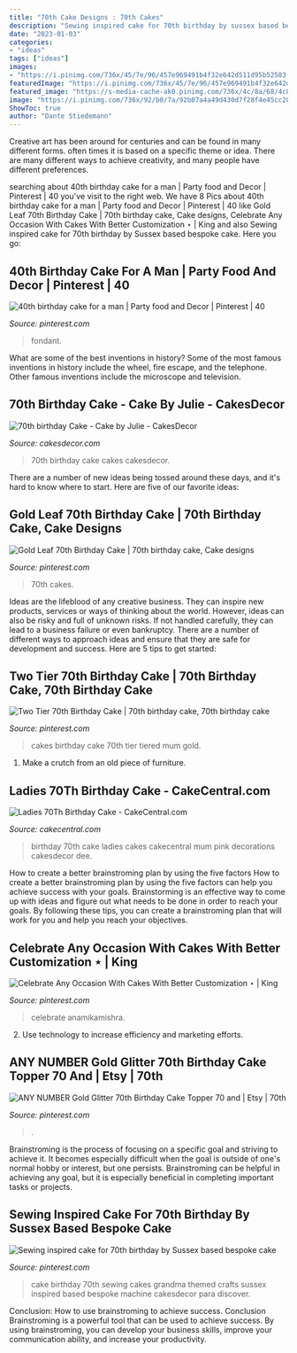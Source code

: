 ```yaml
---
title: "70th Cake Designs : 70th Cakes"
description: "Sewing inspired cake for 70th birthday by sussex based bespoke cake"
date: "2023-01-03"
categories:
- "ideas"
tags: ["ideas"]
images:
- "https://i.pinimg.com/736x/45/7e/96/457e969491b4f32e642d511d95b52583.jpg"
featuredImage: "https://i.pinimg.com/736x/45/7e/96/457e969491b4f32e642d511d95b52583.jpg"
featured_image: "https://s-media-cache-ak0.pinimg.com/736x/4c/8a/68/4c8a68948dda4bd57fb311657c37a20f--birthday-cake-for-husband-th-birthday-cakes.jpg"
image: "https://i.pinimg.com/736x/92/b0/7a/92b07a4a49d430d7f28f4e45cc281b90--th-birthday-cake-occasion-cakes.jpg"
ShowToc: true
author: "Dante Stiedemann"
---
```



Creative art has been around for centuries and can be found in many different forms. often times it is based on a specific theme or idea. There are many different ways to achieve creativity, and many people have different preferences.

	

		
searching about 40th birthday cake for a man | Party food and Decor | Pinterest | 40 you've visit to the right web. We have 8 Pics about 40th birthday cake for a man | Party food and Decor | Pinterest | 40 like Gold Leaf 70th Birthday Cake | 70th birthday cake, Cake designs, Celebrate Any Occasion With Cakes With Better Customization ⋆ | King and also Sewing inspired cake for 70th birthday by Sussex based bespoke cake. Here you go:
		
    
## 40th Birthday Cake For A Man | Party Food And Decor | Pinterest | 40

<img loading=lazy src="https://s-media-cache-ak0.pinimg.com/736x/4c/8a/68/4c8a68948dda4bd57fb311657c37a20f--birthday-cake-for-husband-th-birthday-cakes.jpg" onerror="this.onerror=null;this.src='https://tse4.mm.bing.net/th?id=OIP.jA5J6duJ5stN9bWYCu2x6QDgEs&amp;pid=15.1';" alt="40th birthday cake for a man | Party food and Decor | Pinterest | 40">

_Source: pinterest.com_

>fondant. 

	

What are some of the best inventions in history?
Some of the most famous inventions in history include the wheel, fire escape, and the telephone. Other famous inventions include the microscope and television.

    
## 70th Birthday Cake - Cake By Julie - CakesDecor

<img loading=lazy src="https://pic.cakesdecor.com/m/dxbcfopfdqfyyhrhx0ac.jpg" onerror="this.onerror=null;this.src='https://tse3.mm.bing.net/th?id=OIP.oobLMzhGiHipnDtp_i4OTgHaLH&amp;pid=15.1';" alt="70th birthday Cake - Cake by Julie - CakesDecor">

_Source: cakesdecor.com_

>70th birthday cake cakes cakesdecor. 

	

There are a number of new ideas being tossed around these days, and it's hard to know where to start. Here are five of our favorite ideas: 

    
## Gold Leaf 70th Birthday Cake | 70th Birthday Cake, Cake Designs

<img loading=lazy src="https://i.pinimg.com/736x/9a/cf/09/9acf09ce0bc516bc674d60dc81c30bcf.jpg" onerror="this.onerror=null;this.src='https://tse1.mm.bing.net/th?id=OIP.LDm10bUHcniUadUoEa0TYwHaJ3&amp;pid=15.1';" alt="Gold Leaf 70th Birthday Cake | 70th birthday cake, Cake designs">

_Source: pinterest.com_

>70th cakes. 

	

Ideas are the lifeblood of any creative business. They can inspire new products, services or ways of thinking about the world. However, ideas can also be risky and full of unknown risks. If not handled carefully, they can lead to a business failure or even bankruptcy. There are a number of different ways to approach ideas and ensure that they are safe for development and success. Here are 5 tips to get started:

    
## Two Tier 70th Birthday Cake | 70th Birthday Cake, 70th Birthday Cake

<img loading=lazy src="https://i.pinimg.com/736x/92/b0/7a/92b07a4a49d430d7f28f4e45cc281b90--th-birthday-cake-occasion-cakes.jpg" onerror="this.onerror=null;this.src='https://tse1.mm.bing.net/th?id=OIP.2ZNS3cS50sPeLzU5R7jEaQHaJ4&amp;pid=15.1';" alt="Two Tier 70th Birthday Cake | 70th birthday cake, 70th birthday cake">

_Source: pinterest.com_

>cakes birthday cake 70th tier tiered mum gold. 

	

1. Make a crutch from an old piece of furniture.

    
## Ladies 70Th Birthday Cake - CakeCentral.com

<img loading=lazy src="http://cdn001.cakecentral.com/gallery/2015/03/900_871426R6bN_ladies-70th-birthday-cake.jpg" onerror="this.onerror=null;this.src='https://tse1.mm.bing.net/th?id=OIP.pgHuav9H4SBAtKbC4GuLtQHaHa&amp;pid=15.1';" alt="Ladies 70Th Birthday Cake - CakeCentral.com">

_Source: cakecentral.com_

>birthday 70th cake ladies cakes cakecentral mum pink decorations cakesdecor dee. 

	

How to create a better brainstroming plan by using the five factors
How to create a better brainstroming plan by using the five factors can help you achieve success with your goals. Brainstorming is an effective way to come up with ideas and figure out what needs to be done in order to reach your goals. By following these tips, you can create a brainstroming plan that will work for you and help you reach your objectives.

    
## Celebrate Any Occasion With Cakes With Better Customization ⋆ | King

<img loading=lazy src="https://i.pinimg.com/736x/45/7e/96/457e969491b4f32e642d511d95b52583.jpg" onerror="this.onerror=null;this.src='https://tse1.mm.bing.net/th?id=OIP.C8EXKEwP_EIJnMnoDRerYgHaEU&amp;pid=15.1';" alt="Celebrate Any Occasion With Cakes With Better Customization ⋆ | King">

_Source: pinterest.com_

>celebrate anamikamishra. 

	

2. Use technology to increase efficiency and marketing efforts.

    
## ANY NUMBER Gold Glitter 70th Birthday Cake Topper 70 And | Etsy | 70th

<img loading=lazy src="https://i.pinimg.com/736x/f4/8a/a3/f48aa3f4c77b7372106398bcb1b6a81b.jpg" onerror="this.onerror=null;this.src='https://tse2.mm.bing.net/th?id=OIP.hb897JFTrug4c5G49eqSWgHaJ3&amp;pid=15.1';" alt="ANY NUMBER Gold Glitter 70th Birthday Cake Topper 70 and | Etsy | 70th">

_Source: pinterest.com_

>. 

	

Brainstroming is the process of focusing on a specific goal and striving to achieve it. It becomes especially difficult when the goal is outside of one's normal hobby or interest, but one persists. Brainstroming can be helpful in achieving any goal, but it is especially beneficial in completing important tasks or projects.

    
## Sewing Inspired Cake For 70th Birthday By Sussex Based Bespoke Cake

<img loading=lazy src="https://i.pinimg.com/736x/e0/c1/24/e0c124eec5c8406c57d306348bfbacc0.jpg" onerror="this.onerror=null;this.src='https://tse2.mm.bing.net/th?id=OIP.Q4dMiLNIEFEHM1x9Wfa6VQHaJF&amp;pid=15.1';" alt="Sewing inspired cake for 70th birthday by Sussex based bespoke cake">

_Source: pinterest.com_

>cake birthday 70th sewing cakes grandma themed crafts sussex inspired based bespoke machine cakesdecor para discover. 

	

Conclusion: How to use brainstroming to achieve success.
Conclusion
Brainstroming is a powerful tool that can be used to achieve success. By using brainstroming, you can develop your business skills, improve your communication ability, and increase your productivity.

